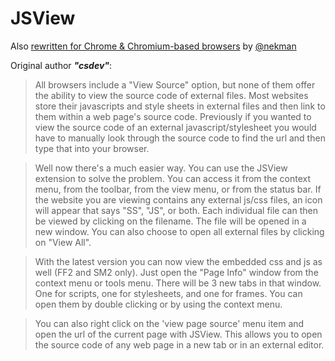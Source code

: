 # JSView
Also [rewritten for Chrome & Chromium-based browsers](https://github.com/nekman/jsview) by [@nekman](https://github.com/nekman/) 

Original author ***"csdev"***:
>All browsers include a "View Source" option, but none of them offer the ability to view the source code of external files. Most websites store their javascripts and style sheets in external files and then link to them within a web page's source code. Previously if you wanted to view the source code of an external javascript/stylesheet you would have to manually look through the source code to find the url and then type that into your browser.

>Well now there's a much easier way. You can use the JSView extension to solve the problem. You can access it from the context menu, from the toolbar, from the view menu, or from the status bar. If the website you are viewing contains any external js/css files, an icon will appear that says "SS", "JS", or both. Each individual file can then be viewed by clicking on the filename. The file will be opened in a new window. You can also choose to open all external files by clicking on "View All".

>With the latest version you can now view the embedded css and js as well (FF2 and SM2 only). Just open the "Page Info" window from the context menu or tools menu. There will be 3 new tabs in that window. One for scripts, one for stylesheets, and one for frames. You can open them by double clicking or by using the context menu.

>You can also right click on the 'view page source' menu item and open the url of the current page with JSView. This allows you to open the source code of any web page in a new tab or in an external editor.
